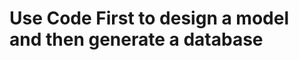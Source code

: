 # Use Code First to design a model and then generate a database

<!--stackedit_data:
eyJoaXN0b3J5IjpbMTcxMTkwMzgxOV19
-->